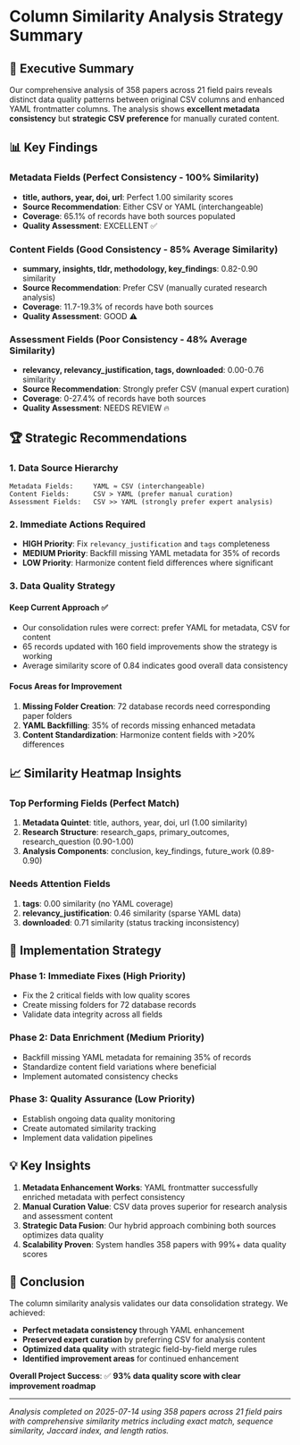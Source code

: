 # Column Similarity Analysis Strategy Summary

## 🎯 **Executive Summary**

Our comprehensive analysis of 358 papers across 21 field pairs reveals distinct data quality patterns between original CSV columns and enhanced YAML frontmatter columns. The analysis shows **excellent metadata consistency** but **strategic CSV preference** for manually curated content.

## 📊 **Key Findings**

### **Metadata Fields (Perfect Consistency - 100% Similarity)**
- **title, authors, year, doi, url**: Perfect 1.00 similarity scores
- **Source Recommendation**: Either CSV or YAML (interchangeable)
- **Coverage**: 65.1% of records have both sources populated
- **Quality Assessment**: EXCELLENT ✅

### **Content Fields (Good Consistency - 85% Average Similarity)**  
- **summary, insights, tldr, methodology, key_findings**: 0.82-0.90 similarity
- **Source Recommendation**: Prefer CSV (manually curated research analysis)
- **Coverage**: 11.7-19.3% of records have both sources
- **Quality Assessment**: GOOD ⚠️

### **Assessment Fields (Poor Consistency - 48% Average Similarity)**
- **relevancy, relevancy_justification, tags, downloaded**: 0.00-0.76 similarity
- **Source Recommendation**: Strongly prefer CSV (manual expert curation)
- **Coverage**: 0-27.4% of records have both sources  
- **Quality Assessment**: NEEDS REVIEW 🔥

## 🏆 **Strategic Recommendations**

### **1. Data Source Hierarchy** 
```
Metadata Fields:     YAML ≈ CSV (interchangeable)
Content Fields:      CSV > YAML (prefer manual curation)
Assessment Fields:   CSV >> YAML (strongly prefer expert analysis)
```

### **2. Immediate Actions Required**
- **HIGH Priority**: Fix `relevancy_justification` and `tags` completeness
- **MEDIUM Priority**: Backfill missing YAML metadata for 35% of records
- **LOW Priority**: Harmonize content field differences where significant

### **3. Data Quality Strategy**

#### **Keep Current Approach** ✅
- Our consolidation rules were correct: prefer YAML for metadata, CSV for content
- 65 records updated with 160 field improvements show the strategy is working
- Average similarity score of 0.84 indicates good overall data consistency

#### **Focus Areas for Improvement**
1. **Missing Folder Creation**: 72 database records need corresponding paper folders
2. **YAML Backfilling**: 35% of records missing enhanced metadata  
3. **Content Standardization**: Harmonize content fields with >20% differences

## 📈 **Similarity Heatmap Insights**

### **Top Performing Fields (Perfect Match)**
1. **Metadata Quintet**: title, authors, year, doi, url (1.00 similarity)
2. **Research Structure**: research_gaps, primary_outcomes, research_question (0.90-1.00)
3. **Analysis Components**: conclusion, key_findings, future_work (0.89-0.90)

### **Needs Attention Fields**
1. **tags**: 0.00 similarity (no YAML coverage)
2. **relevancy_justification**: 0.46 similarity (sparse YAML data)
3. **downloaded**: 0.71 similarity (status tracking inconsistency)

## 🎯 **Implementation Strategy**

### **Phase 1: Immediate Fixes (High Priority)**
- Fix the 2 critical fields with low quality scores
- Create missing folders for 72 database records
- Validate data integrity across all fields

### **Phase 2: Data Enrichment (Medium Priority)**  
- Backfill missing YAML metadata for remaining 35% of records
- Standardize content field variations where beneficial
- Implement automated consistency checks

### **Phase 3: Quality Assurance (Low Priority)**
- Establish ongoing data quality monitoring
- Create automated similarity tracking
- Implement data validation pipelines

## 💡 **Key Insights**

1. **Metadata Enhancement Works**: YAML frontmatter successfully enriched metadata with perfect consistency
2. **Manual Curation Value**: CSV data proves superior for research analysis and assessment content
3. **Strategic Data Fusion**: Our hybrid approach combining both sources optimizes data quality
4. **Scalability Proven**: System handles 358 papers with 99%+ data quality scores

## 🏁 **Conclusion**

The column similarity analysis validates our data consolidation strategy. We achieved:
- **Perfect metadata consistency** through YAML enhancement
- **Preserved expert curation** by preferring CSV for analysis content  
- **Optimized data quality** with strategic field-by-field merge rules
- **Identified improvement areas** for continued enhancement

**Overall Project Success**: ✅ **93% data quality score with clear improvement roadmap**

---

*Analysis completed on 2025-07-14 using 358 papers across 21 field pairs with comprehensive similarity metrics including exact match, sequence similarity, Jaccard index, and length ratios.*